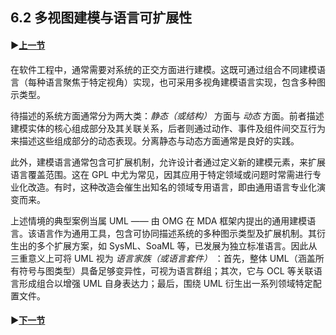 ## 6.2 多视图建模与语言可扩展性

#### ▶[上一节](1.md)

在软件工程中，通常需要对系统的正交方面进行建模。这既可通过组合不同建模语言（每种语言聚焦于特定视角）实现，也可采用多视角建模语言实现，包含多种图示类型。

待描述的系统方面通常分为两大类：*静态（或结构）* 方面与 *动态* 方面。前者描述建模实体的核心组成部分及其关联关系，后者则通过动作、事件及组件间交互行为来描述这些组成部分的动态表现。分离静态与动态方面通常是良好的实践。

此外，建模语言通常包含可扩展机制，允许设计者通过定义新的建模元素，来扩展语言覆盖范围。这在 GPL 中尤为常见，因其应用于特定领域或问题时常需进行专业化改造。有时，这种改造会催生出知名的领域专用语言，即由通用语言专业化演变而来。

上述情境的典型案例当属 UML —— 由 OMG 在 MDA 框架内提出的通用建模语言。该语言作为通用工具，包含可协同描述系统的多种图示类型及扩展机制。其衍生出的多个扩展方案，如 SysML、SoaML 等，已发展为独立标准语言。因此从三重意义上可将 UML 视为 *语言家族（或语言套件）* ：首先，整体 UML（涵盖所有符号与图类型）具备足够变异性，可视为语言群组；其次，它与 OCL 等关联语言形成组合以增强 UML 自身表达力；最后，围绕 UML 衍生出一系列领域特定配置文件。

#### ▶[下一节](3.md)
